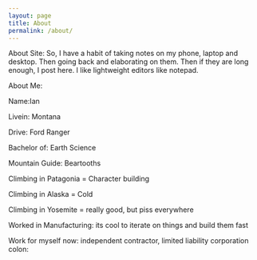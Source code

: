 ```yaml
---
layout: page
title: About
permalink: /about/
---
```

About Site:
So, I have a habit of taking notes on my phone, laptop and desktop. Then going back and elaborating on them. Then if they are long enough, I post here. I like lightweight editors like notepad. 

About Me:

Name:Ian

Livein: Montana

Drive: Ford Ranger

Bachelor of: Earth Science

Mountain Guide: Beartooths

Climbing in Patagonia = Character building

Climbing in Alaska = Cold

Climbing in Yosemite = really good, but piss everywhere

Worked in Manufacturing: its cool to iterate on things and build them fast

Work for myself now: independent contractor, limited liability corporation colon:


